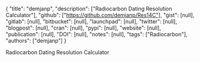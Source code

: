 {
  "title": "demjanp",
  "description": ["Radiocarbon Dating Resolution Calculator"],
  "github": ["https://github.com/demjanp/Res14C"],
  "gist": [null],
  "gitlab": [null],
  "bitbucket": [null],
  "launchpad": [null],
  "twitter": [null],
  "blogpost": [null],
  "cran": [null],
  "pypi": [null],
  "website": [null],
  "publication": [null],
  "DOI": [null],
  "notes": [null],
  "tags": ["Radiocarbon"],
  "authors": ["demjanp"]
}

<!-- Generated by csv2md.R – do not edit by hand -->

Radiocarbon Dating Resolution Calculator